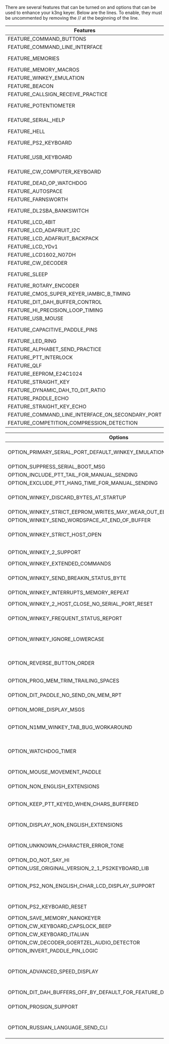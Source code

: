 There are several features that can be turned on and options that can be used to enhance your k3ng keyer. Below are the lines. To enable, they must be uncommented by removing the // at the beginning of the line.


| Features | Location | Notes |
| ---- |:----:|:---------------|
|FEATURE_COMMAND_BUTTONS | keyer_features_and_options.h | Enable command buttons 
|FEATURE_COMMAND_LINE_INTERFACE | keyer_features_and_options.h | Enable command line interface over serial connection
|FEATURE_MEMORIES | keyer_features_and_options.h | on the Arduino Due, you must have FEATURE_EEPROM_E24C1024 and E24C1024 EEPROM hardware in order to compile this
|FEATURE_MEMORY_MACROS | keyer_features_and_options.h | 
|FEATURE_WINKEY_EMULATION | keyer_features_and_options.h | 
|FEATURE_BEACON | keyer_features_and_options.h | 
|FEATURE_CALLSIGN_RECEIVE_PRACTICE | keyer_features_and_options.h | 
|FEATURE_POTENTIOMETER | keyer_features_and_options.h | Speed control, if enabled, must have pot connected or false wpm will trigger changes randomly
|FEATURE_SERIAL_HELP | show help for command line interface
|FEATURE_HELL | keyer_features_and_options.h | 
|FEATURE_PS2_KEYBOARD | keyer_features_and_options.h | Use a PS2 keyboard to send code - Change keyboard layout (non-US) in K3NG_PS2Keyboard.h.  Additional options below.
|FEATURE_USB_KEYBOARD | keyer_features_and_options.h | Use a USB keyboard to send code - Uncomment three lines in k3ng_keyer.ino (search for note_usb_uncomment_lines)
|FEATURE_CW_COMPUTER_KEYBOARD | keyer_features_and_options.h | Have an Arduino Due or Leonardo act as a USB HID (Human Interface Device) keyboard and use the paddle to "type" characters on the computer
|FEATURE_DEAD_OP_WATCHDOG | keyer_features_and_options.h | 
|FEATURE_AUTOSPACE | keyer_features_and_options.h | 
|FEATURE_FARNSWORTH | keyer_features_and_options.h | 
|FEATURE_DL2SBA_BANKSWITCH | keyer_features_and_options.h | Switch memory banks feature as described here: http://dl2sba.com/index.php?option=com_content&view=article&id=131:nanokeyer&catid=15:shack&Itemid=27#english
|FEATURE_LCD_4BIT | keyer_features_and_options.h | classic LCD disidefplay using 4 I/O lines
|FEATURE_LCD_ADAFRUIT_I2C | keyer_features_and_options.h | Adafruit I2C LCD display using MCP23017 at addr 0x20
|FEATURE_LCD_ADAFRUIT_BACKPACK | keyer_features_and_options.h | Adafruit I2C LCD Backup using MCP23008
|FEATURE_LCD_YDv1 | keyer_features_and_options.h | YourDuino I2C LCD display with old LCM 1602 V1 ic
|FEATURE_LCD1602_N07DH | keyer_features_and_options.h | http://linksprite.com/wiki/index.php5?title=16_X_2_LCD_Keypad_Shield_for_Arduino
|FEATURE_CW_DECODER | keyer_features_and_options.h | Decode CW into the keyer
|FEATURE_SLEEP | keyer_features_and_options.h | go to sleep after x minutes to conserve battery power (not compatible with Arduino DUE, may have mixed results with Mega and Mega ADK)
|FEATURE_ROTARY_ENCODER | keyer_features_and_options.h | Use a rotary encoder for speed control
|FEATURE_CMOS_SUPER_KEYER_IAMBIC_B_TIMING | keyer_features_and_options.h | 
|FEATURE_DIT_DAH_BUFFER_CONTROL | keyer_features_and_options.h | 
|FEATURE_HI_PRECISION_LOOP_TIMING | keyer_features_and_options.h | 
|FEATURE_USB_MOUSE | keyer_features_and_options.h | Uncomment three lines in k3ng_keyer.ino (search for note_usb_uncomment_lines)
|FEATURE_CAPACITIVE_PADDLE_PINS | keyer_features_and_options.h | remove the bypass capacitors on the paddle_left and paddle_right lines when using capactive paddles
|FEATURE_LED_RING | keyer_features_and_options.h | Mayhew Labs Led Ring support for rotary encoder
|FEATURE_ALPHABET_SEND_PRACTICE | keyer_features_and_options.h | enables command mode S command - created by Ryan, KC2ZWM
|FEATURE_PTT_INTERLOCK | keyer_features_and_options.h | 
|FEATURE_QLF | keyer_features_and_options.h | 
|FEATURE_EEPROM_E24C1024 | keyer_features_and_options.h | 
|FEATURE_STRAIGHT_KEY | keyer_features_and_options.h | 
|FEATURE_DYNAMIC_DAH_TO_DIT_RATIO | keyer_features_and_options.h | 
|FEATURE_PADDLE_ECHO | keyer_features_and_options.h | 
|FEATURE_STRAIGHT_KEY_ECHO | keyer_features_and_options.h | 
|FEATURE_COMMAND_LINE_INTERFACE_ON_SECONDARY_PORT | keyer_features_and_options.h | Activate the Command Line interface on the secondary serial port
|FEATURE_COMPETITION_COMPRESSION_DETECTION | keyer_features_and_options.h | **Experimental**


| Options | Location | Notes |
| --- |:-------:|:----------------|
|OPTION_PRIMARY_SERIAL_PORT_DEFAULT_WINKEY_EMULATION |keyer_features_and_options.h | Use when activating both FEATURE_WINKEY_EMULATION and FEATURE_COMMAND_LINE_INTERFACE 
|OPTION_SUPPRESS_SERIAL_BOOT_MSG | keyer_features_and_options.h | 
|OPTION_INCLUDE_PTT_TAIL_FOR_MANUAL_SENDING | keyer_features_and_options.h | 
|OPTION_EXCLUDE_PTT_HANG_TIME_FOR_MANUAL_SENDING | keyer_features_and_options.h | 
|OPTION_WINKEY_DISCARD_BYTES_AT_STARTUP | keyer_features_and_options.h | if ASR is not disabled, you may need this to discard errant serial port bytes at startup
|OPTION_WINKEY_STRICT_EEPROM_WRITES_MAY_WEAR_OUT_EEPROM | keyer_features_and_options.h | 
|OPTION_WINKEY_SEND_WORDSPACE_AT_END_OF_BUFFER | keyer_features_and_options.h | 
|OPTION_WINKEY_STRICT_HOST_OPEN | keyer_features_and_options.h | require an admin host open Winkey command before doing any other commands
|OPTION_WINKEY_2_SUPPORT | keyer_features_and_options.h | comment out to revert to Winkey version 1 emulation
|OPTION_WINKEY_EXTENDED_COMMANDS | keyer_features_and_options.h | **in development**
|OPTION_WINKEY_SEND_BREAKIN_STATUS_BYTE | keyer_features_and_options.h | additional code to check_dit_paddle() and check_dah_paddle() to send 0xC2 status byte when paddles are hit
|OPTION_WINKEY_INTERRUPTS_MEMORY_REPEAT | keyer_features_and_options.h | 
|OPTION_WINKEY_2_HOST_CLOSE_NO_SERIAL_PORT_RESET | keyer_features_and_options.h | activate this when using Winkey 2 emulation and Win-Test
|OPTION_WINKEY_FREQUENT_STATUS_REPORT | keyer_features_and_options.h | activate this to make Winkey emulation play better with RUMlog and RUMped
|OPTION_WINKEY_IGNORE_LOWERCASE | keyer_features_and_options.h | Enable for typical K1EL Winkeyer behavior (use for SkookumLogger version 1.10.14 and prior to workaround "r" bug)
|OPTION_REVERSE_BUTTON_ORDER | keyer_features_and_options.h | This is mainly for the DJ0MY NanoKeyer http://nanokeyer.wordpress.com/
|OPTION_PROG_MEM_TRIM_TRAILING_SPACES | keyer_features_and_options.h | trim trailing spaces from memory when programming in command mode
|OPTION_DIT_PADDLE_NO_SEND_ON_MEM_RPT | keyer_features_and_options.h | this makes dit paddle memory interruption a little smoother
|OPTION_MORE_DISPLAY_MSGS | keyer_features_and_options.h | additional optional display messages - comment out to save memory
|OPTION_N1MM_WINKEY_TAB_BUG_WORKAROUND | keyer_features_and_options.h | enable this to ignore the TAB key in the Send CW window (this breaks SO2R functionality in N1MM)
|OPTION_WATCHDOG_TIMER | keyer_features_and_options.h | this enables a four second ATmega48/88/168/328 watchdog timer; use for unattended/remote operation only
|OPTION_MOUSE_MOVEMENT_PADDLE | keyer_features_and_options.h | **experimental** (just fooling around) - mouse movement will act like a paddle
|OPTION_NON_ENGLISH_EXTENSIONS | keyer_features_and_options.h | add support for additional CW characters (i.e. À, Å, Þ, etc.)
|OPTION_KEEP_PTT_KEYED_WHEN_CHARS_BUFFERED | keyer_features_and_options.h | this option keeps PTT high if there are characters buffered from the keyboard, the serial interface, or Winkey
|OPTION_DISPLAY_NON_ENGLISH_EXTENSIONS | keyer_features_and_options.h | LCD display suport for non-English (NO/DK/DE) characters - Courtesy of OZ1JHM
|OPTION_UNKNOWN_CHARACTER_ERROR_TONE | keyer_features_and_options.h | Play a tone when an unknown character is entered, aka you messed up so bad the keyer hasn't a clue :-)
|OPTION_DO_NOT_SAY_HI | keyer_features_and_options.h | 
|OPTION_USE_ORIGINAL_VERSION_2_1_PS2KEYBOARD_LIB | keyer_features_and_options.h | 
|OPTION_PS2_NON_ENGLISH_CHAR_LCD_DISPLAY_SUPPORT | keyer_features_and_options.h | makes some non-English characters from the PS2 keyboard display correctly in the LCD display (donated by Marcin sp5iou)
|OPTION_PS2_KEYBOARD_RESET | keyer_features_and_options.h | reset the PS2 keyboard upon startup with 0xFF (contributed by Bill, W9BEL)
|OPTION_SAVE_MEMORY_NANOKEYER | keyer_features_and_options.h | 
|OPTION_CW_KEYBOARD_CAPSLOCK_BEEP
|OPTION_CW_KEYBOARD_ITALIAN | keyer_features_and_options.h | 
|OPTION_CW_DECODER_GOERTZEL_AUDIO_DETECTOR
|OPTION_INVERT_PADDLE_PIN_LOGIC | keyer_features_and_options.h | 
|OPTION_ADVANCED_SPEED_DISPLAY | keyer_features_and_options.h | enables "nerd" speed visualization on display: wpm, cpm (char per min), duration of dit and dah in milliseconds and ratio (contributed by Giorgio, IZ2XBZ)
|OPTION_DIT_DAH_BUFFERS_OFF_BY_DEFAULT_FOR_FEATURE_DIT_DAH_BUFFER_CONTROL | keyer_features_and_options.h | 
|OPTION_PROSIGN_SUPPORT | keyer_features_and_options.h | additional prosign support for paddle and straight key echo on display, CLI, and in memory storage
|OPTION_RUSSIAN_LANGUAGE_SEND_CLI | keyer_features_and_options.h | Russian language CLI sending support (contributed by Павел Бирюков, UA1AQC)